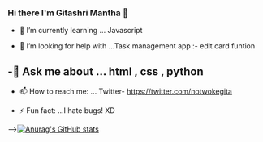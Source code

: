 ### Hi there I'm Gitashri Mantha 👋



- 🌱 I’m currently learning ... Javascript

- 🤔 I’m looking for help with ...Task management app :- edit card funtion

-💬 Ask me about ...  html , css , python
- 
- 📫 How to reach me: ... Twitter- https://twitter.com/notwokegita
 
- ⚡ Fun fact: ...I hate bugs! XD



-->[![Anurag's GitHub stats](https://github-readme-stats.vercel.app/api?username=Gitashri-Mantha)](https://github.com/anuraghazra/github-readme-stats)
